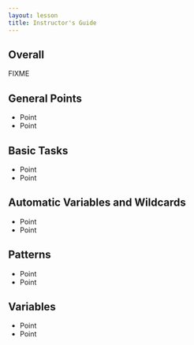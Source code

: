 ```yaml
---
layout: lesson
title: Instructor's Guide
---
```

## Overall

FIXME

## General Points

* Point
* Point

## Basic Tasks

* Point
* Point

## Automatic Variables and Wildcards

* Point
* Point

## Patterns

* Point
* Point

## Variables

* Point
* Point
